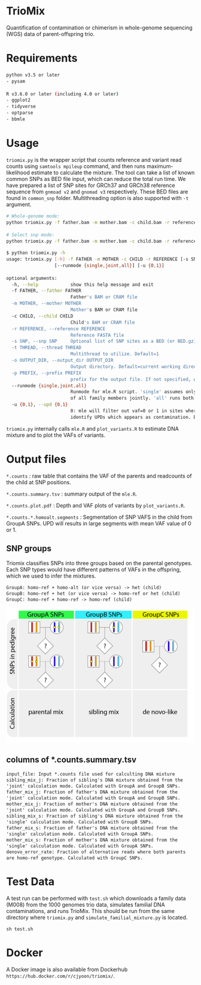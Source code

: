 # TrioMix
Quantification of contamination or chimerism in whole-genome sequencing (WGS) data of parent-offspring trio. 


# Requirements
```bash
python v3.5 or later
- pysam

R v3.6.0 or later (including 4.0 or later)
- ggplot2
- tidyverse
- optparse
- bbmle
```
# Usage
`triomix.py` is the wrapper script that counts reference and variant read counts using `samtools mpileup` command, and then runs maximum-likelihood estimate to calculate the mixture. The tool can take a list of known common SNPs as BED file input, which can reduce the total run time. We have prepared a list of SNP sites for GRCh37 and GRCh38 reference sequence from `gnmoad v2` and `gnomad v3` respectively. These BED files are found in `common_snp` folder. Multithreading option is also supported with `-t` argument. 


```bash
# Whole-genome mode:
python triomix.py -f father.bam -m mother.bam -c child.bam -r reference.fasta -t 4

# Select snp mode:
python triomix.py -f father.bam -m mother.bam -c child.bam -r reference.fasta -t 4 -s common_snp/grch38_common_snp.bed.gz

```


```bash
$ python triomix.py -h
usage: triomix.py [-h] -f FATHER -m MOTHER -c CHILD -r REFERENCE [-s SNP] [-t THREAD] [-o OUTPUT_DIR] [-p PREFIX]
                  [--runmode {single,joint,all}] [-u {0,1}]

optional arguments:
  -h, --help            show this help message and exit
  -f FATHER, --father FATHER
                        Father's BAM or CRAM file
  -m MOTHER, --mother MOTHER
                        Mother's BAM or CRAM file
  -c CHILD, --child CHILD
                        Child's BAM or CRAM file
  -r REFERENCE, --reference REFERENCE
                        Reference FASTA file
  -s SNP, --snp SNP     Optional list of SNP sites as a BED (or BED.gz) file
  -t THREAD, --thread THREAD
                        Multithread to utilize. Default=1
  -o OUTPUT_DIR, --output_dir OUTPUT_DIR
                        Output directory. Default=current working directory
  -p PREFIX, --prefix PREFIX
                        prefix for the output file. If not specified, will use the SM tag from the child bam's header
  --runmode {single,joint,all}
                        Runmode for mle.R script. 'single' assumes only 1 contamination source within family. 'joint' calculates the fraction
                        of all family members jointly. 'all' runs both modes. Default=all
  -u {0,1}, --upd {0,1}
                        0: mle will filter out vaf=0 or 1 in sites where parental genotypes are homo-ref + homo-alt (GroupA SNPs) 1: mle will
                        identify UPDs which appears as contamination. Default=1

```
`triomix.py` internally calls `mle.R` and `plot_variants.R` to estimate DNA mixture and to plot the VAFs of variants.


# Output files
`*.counts` : raw table that contains the VAF of the parents and readcounts of the child at SNP positions. 

`*.counts.summary.tsv` : summary output of the `mle.R`. 

`*.counts.plot.pdf` : Depth and VAF plots of variants by `plot_variants.R`. 

`*.counts.*.homoalt.segments` : Segmentation of SNP VAFS in the child from GroupA SNPs. UPD will results in large segments with mean VAF value of 0 or 1. 

## SNP groups
Triomix classifies SNPs into three groups based on the parental genotypes. Each SNP types would have different patterns of VAFs in the offspring, which we used to infer the mixtures. 
```
GroupA: homo-ref + homo-alt (or vice versa) -> het (child)
GroupB: homo-ref + het (or vice versa) -> homo-ref or het (child)
GroupC: homo-ref + homo-ref -> homo-ref (child)
```
![SNP groups](images/snp_groups.png "SNP groups")

## columns of *.counts.summary.tsv
```
input_file: Input *.counts file used for calculting DNA mixture
sibling_mix_j: Fraction of sibling's DNA mixture obtained from the 'joint' calculation mode. Calculated with GroupA and GroupB SNPs.
father_mix_j: Fraction of father's DNA mixture obtained from the 'joint' calculation mode. Calculated with GroupA and GroupB SNPs.
mother_mix_j: Fraction of mother's DNA mixture obtained from the 'joint' calculation mode. Calculated with GroupA and GroupB SNPs.
sibling_mix_s: Fraction of sibling's DNA mixture obtained from the 'single' calculation mode. Calculated with GroupB SNPs.
father_mix_s: Fraction of father's DNA mixture obtained from the 'single' calculation mode. Calculated with GroupA SNPs.
mother_mix_s: Fraction of mother's DNA mixture obtained from the 'single' calculation mode. Calculated with GroupA SNPs.
denovo_error_rate: Fraction of alternative reads where both parents are homo-ref genotype. Calculated with GroupC SNPs.
```

# Test Data
A test run can be performed with `test.sh` which downloads a family data (M008) from the 1000 genomes trio data, simulates familial DNA contaminations, and runs TrioMix. This should be run from the same directory where `triomix.py` and `simulate_familial_mixture.py` is located.
```
sh test.sh
```


# Docker
A Docker image is also available from Dockerhub `https://hub.docker.com/r/cjyoon/triomix/`. 

